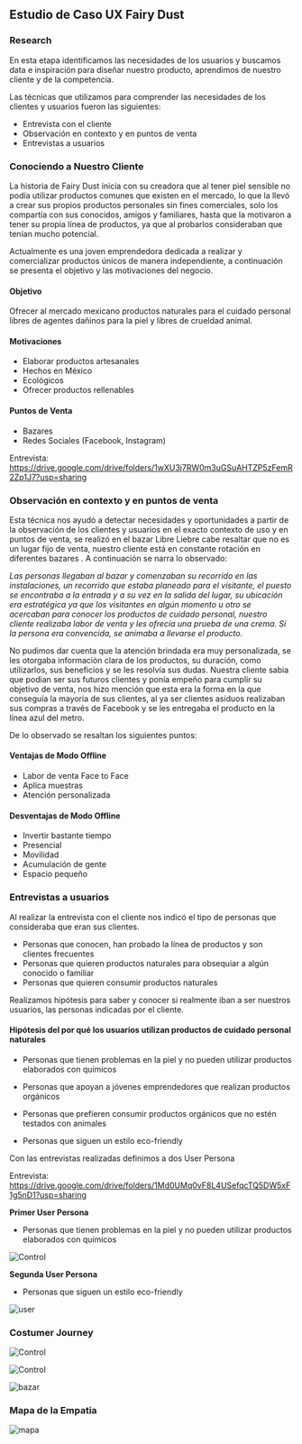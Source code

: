 ## **Estudio de Caso UX Fairy Dust**

### **Research**

En esta etapa identificamos las necesidades de los usuarios y buscamos data e inspiración para diseñar nuestro producto, aprendimos de nuestro cliente y de la competencia.

Las técnicas que utilizamos para comprender las necesidades de los clientes y usuarios fueron las siguientes:

* Entrevista con el cliente
* Observación en contexto y en puntos de venta  
* Entrevistas a usuarios

### **Conociendo a Nuestro Cliente**

La historia de Fairy Dust  inicia con su creadora  que al tener piel sensible no podía utilizar productos comunes que existen en el mercado, lo que la llevó a crear sus propios productos personales sin fines comerciales, solo los compartía con sus conocidos, amigos y familiares, hasta que la motivaron a tener su propia línea de productos,   ya que al probarlos consideraban que tenían mucho potencial.

Actualmente es una joven emprendedora dedicada a realizar y comercializar productos únicos de manera independiente, a continuación se presenta el objetivo y las motivaciones del negocio.

#### **Objetivo**

Ofrecer al mercado mexicano productos naturales  para el cuidado personal libres de agentes dañinos para la piel  y libres de crueldad animal.

#### **Motivaciones**

* Elaborar productos artesanales
* Hechos en México
* Ecológicos
* Ofrecer productos rellenables

#### **Puntos de Venta**

* Bazares
* Redes Sociales (Facebook, Instagram)

Entrevista: <https://drive.google.com/drive/folders/1wXU3j7RW0m3uGSuAHTZP5zFemR2Zp1J7?usp=sharing>

### **Observación en contexto y en puntos de venta**

Esta técnica nos ayudó a detectar necesidades y  oportunidades a partir de la  observación de los clientes y usuarios  en el exacto contexto de uso y en  puntos de venta, se realizó en el bazar Libre Liebre cabe resaltar que no es un lugar fijo de venta, nuestro cliente está en constante rotación en diferentes bazares . A continuación se narra lo observado:

*Las personas llegaban al bazar y comenzaban su recorrido en las instalaciones,  un recorrido que estaba planeado para el visitante, el puesto se encontraba a la entrada y a su vez en la salida del lugar, su ubicación era estratégica ya que los visitantes en algún momento u otro se acercaban para conocer los productos de cuidado personal, nuestro cliente realizaba labor de venta y les ofrecía una prueba de una crema. Si la persona era convencida, se animaba a llevarse el producto.*

No pudimos dar cuenta que la atención brindada era muy personalizada, se les otorgaba información clara de los productos, su duración, como utilizarlos, sus beneficios y se les resolvía sus dudas. Nuestra cliente sabia que podian ser sus futuros clientes y ponía empeño para cumplir su objetivo de venta, nos hizo mención que esta era la forma en la que conseguía la mayoría de sus clientes,  al ya ser clientes asiduos realizaban sus compras a través de Facebook  y se les entregaba el producto en la línea azul del metro.

De lo observado se resaltan los siguientes puntos:

#### **Ventajas de Modo Offline**

* Labor de venta Face to Face
* Aplica muestras
* Atención personalizada


#### **Desventajas de Modo Offline**

* Invertir bastante tiempo
* Presencial
* Movilidad
* Acumulación de gente
* Espacio pequeño

### **Entrevistas a usuarios**

Al realizar la entrevista con el cliente nos indicó el tipo de personas que consideraba que eran sus clientes.

* Personas que conocen, han probado la línea de productos y son clientes frecuentes
* Personas que quieren productos naturales para obsequiar a algún conocido o familiar
* Personas que quieren consumir productos naturales

Realizamos hipótesis para saber y conocer si realmente iban a ser nuestros usuarios, las personas indicadas por el cliente.


#### **Hipótesis del por qué los usuarios utilizan productos de cuidado personal naturales**


* Personas que tienen problemas en la piel y no pueden utilizar productos elaborados con químicos  

* Personas que apoyan a jóvenes emprendedores que realizan productos orgánicos

* Personas  que  prefieren  consumir productos orgánicos  que no estén testados con   animales

* Personas que siguen un estilo eco-friendly

Con las entrevistas realizadas definimos a dos User Persona

Entrevista: <https://drive.google.com/drive/folders/1Md0UMq0vF8L4USefqcTQ5DW5xF1g5nD1?usp=sharing>

**Primer User Persona**

* Personas que tienen problemas en la piel y no pueden utilizar productos elaborados con químicos  

![Control](https://github.com/ReikaMoss/Ecommerce/blob/master/imagenes/piel%20delicada.jpg?raw=true)

**Segunda User Persona**

* Personas que siguen un estilo eco-friendly

![user](https://github.com/ReikaMoss/Ecommerce/blob/master/imagenes/User%20persona%202.jpg?raw=true)

### **Costumer Journey**

![Control](https://github.com/ReikaMoss/Ecommerce/blob/master/imagenes/Design.png?raw=true)

![Control](https://github.com/ReikaMoss/Ecommerce/blob/master/imagenes/Facebook.png?raw=true)

![bazar](https://github.com/ReikaMoss/Ecommerce/blob/master/imagenes/Bazar.png?raw=true)

### **Mapa de la Empatia**

![mapa](https://github.com/ReikaMoss/Ecommerce/blob/master/imagenes/Mapa%20de%20empatia.png?raw=true)

